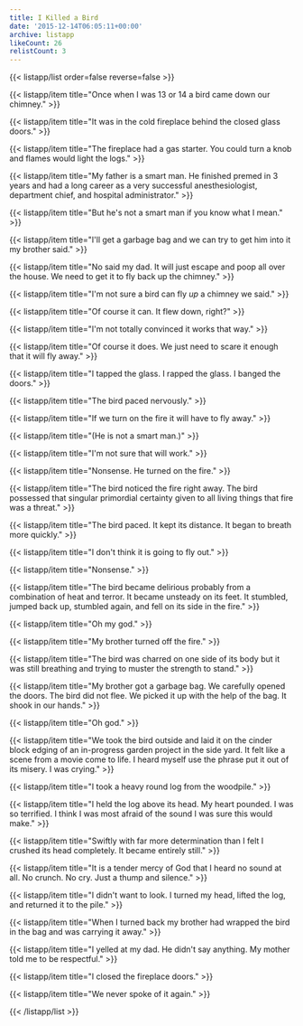 ```yaml
---
title: I Killed a Bird
date: '2015-12-14T06:05:11+00:00'
archive: listapp
likeCount: 26
relistCount: 3
---
```



{{< listapp/list order=false reverse=false >}}

   {{< listapp/item title="Once when I was 13 or 14 a bird came down our chimney." >}}

   {{< listapp/item title="It was in the cold fireplace behind the closed glass doors." >}}

   {{< listapp/item title="The fireplace had a gas starter. You could turn a knob and flames would light the logs." >}}

   {{< listapp/item title="My father is a smart man. He finished premed in 3 years and had a long career as a very successful anesthesiologist, department chief, and hospital administrator." >}}

   {{< listapp/item title="But he's not a smart man if you know what I mean." >}}

   {{< listapp/item title="I'll get a garbage bag and we can try to get him into it my brother said." >}}

   {{< listapp/item title="No said my dad. It will just escape and poop all over the house. We need to get it to fly back up the chimney." >}}

   {{< listapp/item title="I'm not sure a bird can fly *up* a chimney we said." >}}

   {{< listapp/item title="Of course it can. It flew down, right?" >}}

   {{< listapp/item title="I'm not totally convinced it works that way." >}}

   {{< listapp/item title="Of course it does. We just need to scare it enough that it will fly away." >}}

   {{< listapp/item title="I tapped the glass. I rapped the glass. I banged the doors." >}}

   {{< listapp/item title="The bird paced nervously." >}}

   {{< listapp/item title="If we turn on the fire it will have to fly away." >}}

   {{< listapp/item title="(He is not a smart man.)" >}}

   {{< listapp/item title="I'm not sure that will work." >}}

   {{< listapp/item title="Nonsense. He turned on the fire." >}}

   {{< listapp/item title="The bird noticed the fire right away. The bird possessed that singular primordial certainty given to all living things that fire was a threat." >}}

   {{< listapp/item title="The bird paced. It kept its distance. It began to breath more quickly." >}}

   {{< listapp/item title="I don't think it is going to fly out." >}}

   {{< listapp/item title="Nonsense." >}}

   {{< listapp/item title="The bird became delirious probably from a combination of heat and terror. It became unsteady on its feet. It stumbled, jumped back up, stumbled again, and fell on its side in the fire." >}}

   {{< listapp/item title="Oh my god." >}}

   {{< listapp/item title="My brother turned off the fire." >}}

   {{< listapp/item title="The bird was charred on one side of its body but it was still breathing and trying to muster the strength to stand." >}}

   {{< listapp/item title="My brother got a garbage bag. We carefully opened the doors. The bird did not flee. We picked it up with the help of the bag. It shook in our hands." >}}

   {{< listapp/item title="Oh god." >}}

   {{< listapp/item title="We took the bird outside and laid it on the cinder block edging of an in-progress garden project in the side yard. It felt like a scene from a movie come to life. I heard myself use the phrase put it out of its misery. I was crying." >}}

   {{< listapp/item title="I took a heavy round log from the woodpile." >}}

   {{< listapp/item title="I held the log above its head. My heart pounded. I was so terrified. I think I was most afraid of the sound I was sure this would make." >}}

   {{< listapp/item title="Swiftly with far more determination than I felt I crushed its head completely. It became entirely still." >}}

   {{< listapp/item title="It is a tender mercy of God that I heard no sound at all. No crunch. No cry. Just a thump and silence." >}}

   {{< listapp/item title="I didn't want to look. I turned my head, lifted the log, and returned it to the pile." >}}

   {{< listapp/item title="When I turned back my brother had wrapped the bird in the bag and was carrying it away." >}}

   {{< listapp/item title="I yelled at my dad. He didn't say anything. My mother told me to be respectful." >}}

   {{< listapp/item title="I closed the fireplace doors." >}}

   {{< listapp/item title="We never spoke of it again." >}}

{{< /listapp/list >}}
